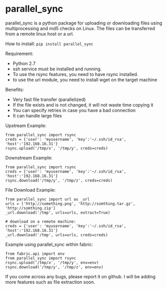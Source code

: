 parallel_sync
==========

parallel_sync is a python package for uploading or downloading files using multiprocessing and md5 checks on Linux.
The files can be transferred from a remote linux host or a url.

How to install:
`pip install parallel_sync`

Requirement:
- Python 2.7
- ssh service must be installed and running.
- To use the rsync features, you need to have rsync installed.
- to use the url module, you need to install wget on the target machine

Benefits:
- Very fast file transfer (parallelized)
- If the file exists and is not changed, it will not waste time copying it
- You can specify retries in case you have a bad connection
- It can handle large files

Upstream Example:
```
from parallel_sync import rsync
creds = {'user': 'myusername', 'key':'~/.ssh/id_rsa', 'host':'192.168.16.31'}
rsync.upload('/tmp/x', '/tmp/y', creds=creds)
```

Downstream Example:
```
from parallel_sync import rsync
creds = {'user': 'myusername', 'key':'~/.ssh/id_rsa', 'host':'192.168.16.31'}
rsync.download('/tmp/y', '/tmp/z', creds=creds)
```

File Download Example:
```
from parallel_sync import url as _url
urls = ['http://something.png', 'http://somthing.tar.gz', 'http://somthing.zip']
_url.download('/tmp', urls=urls, extract=True)

# download on a remote machine:
creds = {'user': 'myusername', 'key':'~/.ssh/id_rsa', 'host':'192.168.16.31'}
_url.download('/tmp', urls=urls, creds=creds)
```

Example using parallel_sync within fabric:
```
from fabric.api import env
from parallel_sync import rsync
rsync.upload('/tmp/x', '/tmp/y', env=env)
rsync.download('/tmp/y', '/tmp/z', env=env)
```

If you come across any bugs, please report it on github.
I will be adding more features such as file extraction soon.

